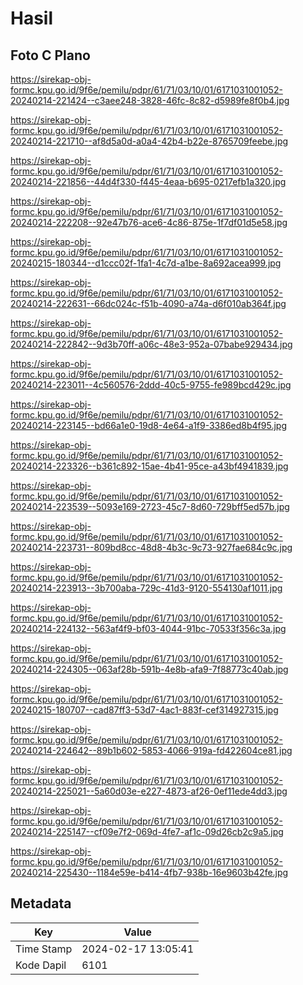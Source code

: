 # Hasil

## Foto C Plano

https://sirekap-obj-formc.kpu.go.id/9f6e/pemilu/pdpr/61/71/03/10/01/6171031001052-20240214-221424--c3aee248-3828-46fc-8c82-d5989fe8f0b4.jpg

https://sirekap-obj-formc.kpu.go.id/9f6e/pemilu/pdpr/61/71/03/10/01/6171031001052-20240214-221710--af8d5a0d-a0a4-42b4-b22e-8765709feebe.jpg

https://sirekap-obj-formc.kpu.go.id/9f6e/pemilu/pdpr/61/71/03/10/01/6171031001052-20240214-221856--44d4f330-f445-4eaa-b695-0217efb1a320.jpg

https://sirekap-obj-formc.kpu.go.id/9f6e/pemilu/pdpr/61/71/03/10/01/6171031001052-20240214-222208--92e47b76-ace6-4c86-875e-1f7df01d5e58.jpg

https://sirekap-obj-formc.kpu.go.id/9f6e/pemilu/pdpr/61/71/03/10/01/6171031001052-20240215-180344--d1ccc02f-1fa1-4c7d-a1be-8a692acea999.jpg

https://sirekap-obj-formc.kpu.go.id/9f6e/pemilu/pdpr/61/71/03/10/01/6171031001052-20240214-222631--66dc024c-f51b-4090-a74a-d6f010ab364f.jpg

https://sirekap-obj-formc.kpu.go.id/9f6e/pemilu/pdpr/61/71/03/10/01/6171031001052-20240214-222842--9d3b70ff-a06c-48e3-952a-07babe929434.jpg

https://sirekap-obj-formc.kpu.go.id/9f6e/pemilu/pdpr/61/71/03/10/01/6171031001052-20240214-223011--4c560576-2ddd-40c5-9755-fe989bcd429c.jpg

https://sirekap-obj-formc.kpu.go.id/9f6e/pemilu/pdpr/61/71/03/10/01/6171031001052-20240214-223145--bd66a1e0-19d8-4e64-a1f9-3386ed8b4f95.jpg

https://sirekap-obj-formc.kpu.go.id/9f6e/pemilu/pdpr/61/71/03/10/01/6171031001052-20240214-223326--b361c892-15ae-4b41-95ce-a43bf4941839.jpg

https://sirekap-obj-formc.kpu.go.id/9f6e/pemilu/pdpr/61/71/03/10/01/6171031001052-20240214-223539--5093e169-2723-45c7-8d60-729bff5ed57b.jpg

https://sirekap-obj-formc.kpu.go.id/9f6e/pemilu/pdpr/61/71/03/10/01/6171031001052-20240214-223731--809bd8cc-48d8-4b3c-9c73-927fae684c9c.jpg

https://sirekap-obj-formc.kpu.go.id/9f6e/pemilu/pdpr/61/71/03/10/01/6171031001052-20240214-223913--3b700aba-729c-41d3-9120-554130af1011.jpg

https://sirekap-obj-formc.kpu.go.id/9f6e/pemilu/pdpr/61/71/03/10/01/6171031001052-20240214-224132--563af4f9-bf03-4044-91bc-70533f356c3a.jpg

https://sirekap-obj-formc.kpu.go.id/9f6e/pemilu/pdpr/61/71/03/10/01/6171031001052-20240214-224305--063af28b-591b-4e8b-afa9-7f88773c40ab.jpg

https://sirekap-obj-formc.kpu.go.id/9f6e/pemilu/pdpr/61/71/03/10/01/6171031001052-20240215-180707--cad87ff3-53d7-4ac1-883f-cef314927315.jpg

https://sirekap-obj-formc.kpu.go.id/9f6e/pemilu/pdpr/61/71/03/10/01/6171031001052-20240214-224642--89b1b602-5853-4066-919a-fd422604ce81.jpg

https://sirekap-obj-formc.kpu.go.id/9f6e/pemilu/pdpr/61/71/03/10/01/6171031001052-20240214-225021--5a60d03e-e227-4873-af26-0ef11ede4dd3.jpg

https://sirekap-obj-formc.kpu.go.id/9f6e/pemilu/pdpr/61/71/03/10/01/6171031001052-20240214-225147--cf09e7f2-069d-4fe7-af1c-09d26cb2c9a5.jpg

https://sirekap-obj-formc.kpu.go.id/9f6e/pemilu/pdpr/61/71/03/10/01/6171031001052-20240214-225430--1184e59e-b414-4fb7-938b-16e9603b42fe.jpg


## Metadata

| Key        | Value               |
| ---------- | ------------------- |
| Time Stamp | 2024-02-17 13:05:41 |
| Kode Dapil | 6101                |



